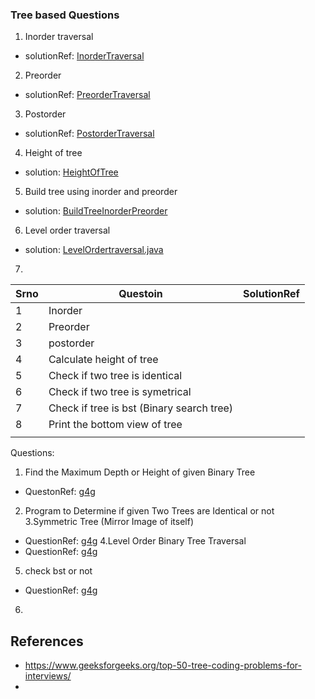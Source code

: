 ### Tree based Questions

1. Inorder traversal 
- solutionRef: [InorderTraversal](https://github.com/keshav-repo/Data-strucure-algorithms-Java/blob/master/src/main/java/com/learning/tree/InorderTraversal.java)
2. Preorder 
- solutionRef: [PreorderTraversal](https://github.com/keshav-repo/Data-strucure-algorithms-Java/blob/master/src/main/java/com/learning/tree/PreorderTraversal.java)
3. Postorder
- solutionRef: [PostorderTraversal](https://github.com/keshav-repo/Data-strucure-algorithms-Java/blob/master/src/main/java/com/learning/tree/PostorderTraversal.java)
4. Height of tree 
- solution: [HeightOfTree](https://github.com/keshav-repo/Data-strucure-algorithms-Java/blob/master/src/main/java/com/learning/tree/HeightOfTree.java)
5. Build tree using inorder and preorder 
- solution: [BuildTreeInorderPreorder](https://github.com/keshav-repo/Data-strucure-algorithms-Java/blob/master/src/main/java/com/learning/tree/BuildTreeInorderPreorder.java)
6. Level order traversal 
- solution: [LevelOrdertraversal.java](https://github.com/keshav-repo/Data-strucure-algorithms-Java/blob/master/src/main/java/com/learning/tree/LevelOrdertraversal.java.java)
7. 


| Srno | Questoin                                  | SolutionRef |
|------|-------------------------------------------|-------------|
| 1    | Inorder                                   |             |
| 2    | Preorder                                  |            |
| 3    | postorder                                 |          |
| 4    | Calculate height of tree                  |             |
| 5    | Check if two tree is identical            |             |
| 6    | Check if two tree is symetrical           |             |
| 7    | Check if tree is bst (Binary search tree) |             |
| 8    | Print the bottom view of tree             |             |
|      |                                           |             |


Questions: 
1. Find the Maximum Depth or Height of given Binary Tree
- QuestonRef:  [g4g](https://www.geeksforgeeks.org/find-the-maximum-depth-or-height-of-a-tree/)
2. Program to Determine if given Two Trees are Identical or not
3.Symmetric Tree (Mirror Image of itself)
- QuestionRef: [g4g](https://www.geeksforgeeks.org/symmetric-tree-tree-which-is-mirror-image-of-itself/)
4.Level Order Binary Tree Traversal
- QuestionRef: [g4g](https://www.geeksforgeeks.org/level-order-tree-traversal/)
5. check bst or not 
- QuestionRef: [g4g](https://www.techiedelight.com/determine-given-binary-tree-is-a-bst-or-not/)
6. 


## References
- https://www.geeksforgeeks.org/top-50-tree-coding-problems-for-interviews/
- 